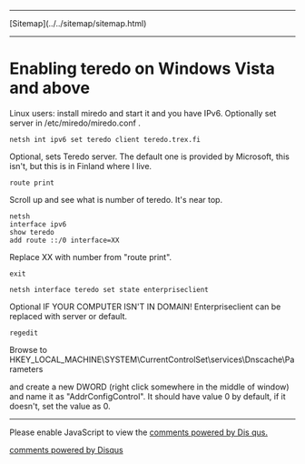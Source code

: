 <!DOCTYPE html>
<html>
<head>
<meta charset="UTF-8" />
<!-- <meta http-equiv="refresh" content="60" /> -->
<meta http-equiv="X-UA-Compatible" content="chrome=1">
<meta name="description" content="Enabling teredo on Windows Vista+." />
<meta name="keywords" content="Insert,keywords,here" />
<meta name="author" content="Mika Suomalainen" />
<link rel="canonical" href="http://mkaysi.github.com/articles/guides/teredo.html">
<title>Insert title here</title>
<link rel="stylesheet" type="text/css" href="../../tyyli.css" />
</head>
<body>
<hr/>
[Sitemap](../../sitemap/sitemap.html)
<hr/>


<!-- vim : set ft=html -->
# Enabling teredo on Windows Vista and above

Linux users: install miredo and start it and you have IPv6. Optionally set 
server in /etc/miredo/miredo.conf .

```
netsh int ipv6 set teredo client teredo.trex.fi
```

Optional, sets Teredo server. The default one is provided by Microsoft,
this isn't, but this is in Finland where I live.

```
route print
```

Scroll up and see what is number of teredo. It's near top.

```
netsh
interface ipv6
show teredo
add route ::/0 interface=XX
```

Replace XX with number from "route print".

```
exit
```

```
netsh interface teredo set state enterpriseclient
```

Optional IF YOUR COMPUTER ISN'T IN DOMAIN! Enterpriseclient can be 
replaced with server or default.

```
regedit
```

Browse to 
HKEY_LOCAL_MACHINE\SYSTEM\CurrentControlSet\services\Dnscache\Parameters

and create a new DWORD (right click somewhere in the middle of window) and 
name it as "AddrConfigControl". It should have value 0 by default, if it 
doesn't, set the value as 0.

<hr/>

<div id="disqus_thread"></div>
<script type="text/javascript">
/* * * CONFIGURATION VARIABLES: EDIT BEFORE PASTING INTO YOUR WEBPAGE * * */
var disqus_developer = 0; 
var disqus_url = 'http://mkaysi.github.com/articles/guides/teredo.html';
var disques_title = 'Teredo on Windows Vista and above';
var disqus_shortname = 'mkaysishomepage'; // required: replace example with your forum shortname
/* * * DON'T EDIT BELOW THIS LINE * * */
            (function() {
                var dsq = document.createElement('script'); dsq.type = 'text/javascript'; dsq.async = 
true;
                dsq.src = 'http://' + disqus_shortname + '.disqus.com/embed.js';
                (document.getElementsByTagName('head')[0] || document.getElementsByTagName('body')[0])
.appendChild(dsq);
            })();
        </script>
        <noscript>
Please enable JavaScript to view the <a href="http://disqus.com/?ref_noscript">comments powered by Dis
qus.</a>
</noscript>
        
<p><a href="http://disqus.com" class="dsq-brlink">comments powered by <span class="logo-disqus">Disqus
</span></a></p>
<!-- vim : set ft=html -->
</body>
</html>
